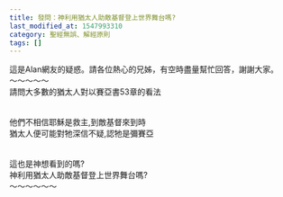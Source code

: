 ```yaml
---
title: 發問：神利用猶太人助敵基督登上世界舞台嗎?
last_modified_at: 1547993310
category: 聖經無誤、解經原則
tags: []
---
```


這是Alan網友的疑惑。請各位熱心的兄姊，有空時盡量幫忙回答，謝謝大家。<br><!--more-->～～～～～<br>請問大多數的猶太人對以賽亞書53章的看法 <br><br><br>他們不相信耶穌是救主,到敵基督來到時 <br>猶太人便可能對牠深信不疑,認牠是彌賽亞 <br><br><br>這也是神想看到的嗎? <br>神利用猶太人助敵基督登上世界舞台嗎?<br>～～～～～～
